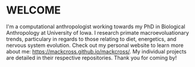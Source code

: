 # WELCOME
I'm a computational anthropologist working towards my PhD in Biological Anthropology at University of Iowa. I research primate macroevoluationary trends, particulary in regards to those relating to diet, energetics, and nervous system evolution. Check out my personal website to learn more about me: https://mackcross.github.io/mackcross/. My individual projects are detailed in their respective repositories. Thank you for coming by! 
